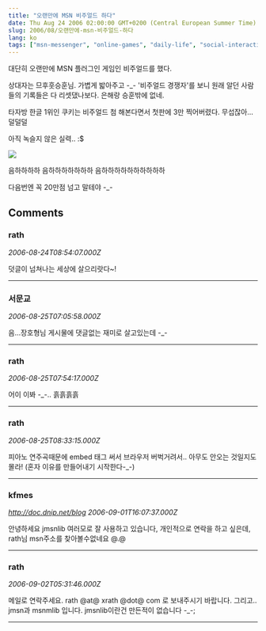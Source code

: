 ```yaml
---
title: "오랜만에 MSN 비주얼드 하다"
date: Thu Aug 24 2006 02:00:00 GMT+0200 (Central European Summer Time)
slug: 2006/08/오랜만에-msn-비주얼드-하다
lang: ko
tags: ["msn-messenger", "online-games", "daily-life", "social-interaction"]
---
```


대단히 오랜만에 MSN 플러그인 게임인 비주얼드를 했다.

상대자는 므후훗승훈님.
가볍게 밟아주고 -_-
'비주얼드 경쟁자'를 보니 원래 알던 사람들의 기록들은 다 리셋댔나보다.
은해랑 승훈밖에 없네.

타자방 한글 1위인 쿠키는 비주얼드 첨 해본다면서
첫판에 3만 찍어버렸다. 무섭잖아... 덜덜덜

아직 녹슬지 않은 실력.. :$

![](/img/msn_bej.png)

음하하하하 
음하하하하하하하
음하하하하하하하하하하

다음번엔 꼭 20만점 넘고 말테야 -_-

## Comments

### rath
*2006-08-24T08:54:07.000Z*

덧글이 넘쳐나는 세상에 살으리랏다~!

---

### 서문교
*2006-08-25T07:05:58.000Z*

음...장호형님 게시물에 댓글없는 재미로 살고있는데 -_-

---

### rath
*2006-08-25T07:54:17.000Z*

어이 이봐 -_-.. 흙흙흙흙

---

### rath
*2006-08-25T08:33:15.000Z*

피아노 연주곡때문에 embed 태그 써서 브라우저 버벅거려서.. 아무도 안오는 것일지도 몰라! (혼자 이유를 만들어내기 시작한다-_-)

---

### kfmes
*http://doc.dnip.net/blog*
*2006-09-01T16:07:37.000Z*

안녕하세요 jmsnlib 여러모로 잘 사용하고 있습니다,
개인적으로 연락을 하고 싶은데, 
rath님 msn주소를 찾아볼수없네요 @.@

---

### rath
*2006-09-02T05:31:46.000Z*

메일로 연락주세요. rath @at@ xrath @dot@ com 로 보내주시기 바랍니다. 그리고.. jmsn과 msnmlib 입니다. jmsnlib이란건 만든적이 없습니다 -_-;

---
